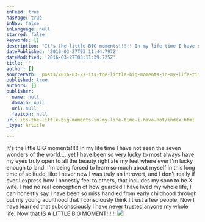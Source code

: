 ```yaml
---
inFeed: true
hasPage: true
inNav: false
inLanguage: null
starred: false
keywords: []
description: "It's the little BIG moments!!!!! In my life time I have not seen the seven wonders of the world.....yet I have been so very lucky to most always have my eyes truly open to all the beauty right ate my feet where ever I'm lucky enough to land. I'm being forced to learn so much about myself in this long time of solitude, like I never new I was truly an introvert, and I don't really if ever I express how I honestly feel to others, that includes my soon to be X wife. I had no real conception of how guarded I have lived my whole life, I can honestly say I have been so miss handled from early childhood through out my young adulthood that I consciously think I trust a few people. Now I have learned that subconsciously I have never trusted anyone my whole life. Now that IS A LITTLE BIG MOMENT!!!!!!"
datePublished: '2016-03-27T03:11:44.797Z'
dateModified: '2016-03-27T03:11:39.725Z'
title: ''
author: []
sourcePath: _posts/2016-03-27-its-the-little-big-moments-in-my-life-time-i-have-not.md
published: true
authors: []
publisher:
  name: null
  domain: null
  url: null
  favicon: null
url: its-the-little-big-moments-in-my-life-time-i-have-not/index.html
_type: Article

---
```

It's the little BIG moments!!!!! In my life time I have not seen the seven wonders of the world.....yet I have been so very lucky to most always have my eyes truly open to all the beauty right ate my feet where ever I'm lucky enough to land. I'm being forced to learn so much about myself in this long time of solitude, like I never new I was truly an introvert, and I don't really if ever I express how I honestly feel to others, that includes my soon to be X wife. I had no real conception of how guarded I have lived my whole life, I can honestly say I have been so miss handled from early childhood through out my young adulthood that I consciously think I trust a few people. Now I have learned that subconsciously I have never trusted anyone my whole life. Now that IS A LITTLE BIG MOMENT!!!!!!
![](https://the-grid-user-content.s3-us-west-2.amazonaws.com/099e3ed9-1fa9-4428-90dd-795b5b7478ef.jpg)